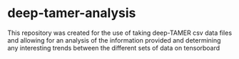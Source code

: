 # deep-tamer-analysis
This repository was created for the use of taking deep-TAMER csv data files and allowing for an analysis of the information provided and determining any interesting trends between the different sets of data on tensorboard
